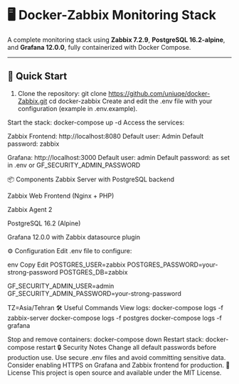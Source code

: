 # 🖥️ Docker-Zabbix Monitoring Stack

A complete monitoring stack using **Zabbix 7.2.9**, **PostgreSQL 16.2-alpine**, and **Grafana 12.0.0**, fully containerized with Docker Compose.

---

## 🚀 Quick Start

1. Clone the repository:
   git clone https://github.com/uniuqe/docker-Zabbix.git
   cd docker-zabbix
Create and edit the .env file with your configuration (example in .env.example).

Start the stack:
docker-compose up -d
Access the services:

Zabbix Frontend: http://localhost:8080
Default user: Admin
Default password: zabbix

Grafana: http://localhost:3000
Default user: admin
Default password: as set in .env or GF_SECURITY_ADMIN_PASSWORD

📦 Components
Zabbix Server with PostgreSQL backend

Zabbix Web Frontend (Nginx + PHP)

Zabbix Agent 2

PostgreSQL 16.2 (Alpine)

Grafana 12.0.0 with Zabbix datasource plugin

⚙️ Configuration
Edit .env file to configure:

env
Copy
Edit
POSTGRES_USER=zabbix
POSTGRES_PASSWORD=your-strong-password
POSTGRES_DB=zabbix

GF_SECURITY_ADMIN_USER=admin
GF_SECURITY_ADMIN_PASSWORD=your-strong-password

TZ=Asia/Tehran
🛠️ Useful Commands
View logs:
docker-compose logs -f zabbix-server
docker-compose logs -f postgres
docker-compose logs -f grafana

Stop and remove containers:
docker-compose down
Restart stack:
docker-compose restart
🔒 Security Notes
Change all default passwords before production use.
Use secure .env files and avoid committing sensitive data.
Consider enabling HTTPS on Grafana and Zabbix frontend for production.
📄 License
This project is open source and available under the MIT License.
